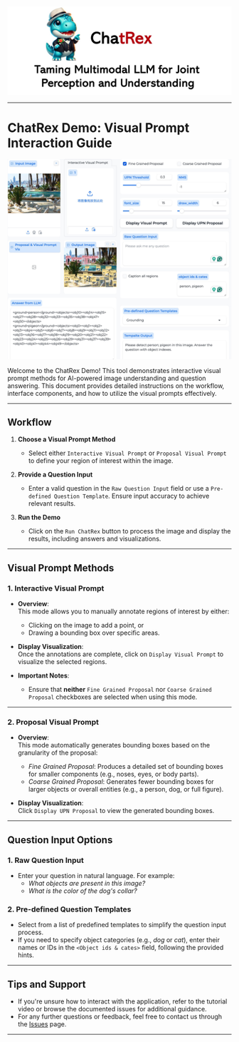 <div align=center>
  <img src="../assets/teaser.jpg" width=800 >
</div>

---

# ChatRex Demo: Visual Prompt Interaction Guide

<div align=center>
  <img src="../assets/chatrex_gradio.jpg" width=600 >
</div>

Welcome to the ChatRex Demo! This tool demonstrates interactive visual prompt methods for AI-powered image understanding and question answering. This document provides detailed instructions on the workflow, interface components, and how to utilize the visual prompts effectively.

---

## **Workflow**

1. **Choose a Visual Prompt Method**  
   - Select either `Interactive Visual Prompt` or `Proposal Visual Prompt` to define your region of interest within the image.

2. **Provide a Question Input**  
   - Enter a valid question in the `Raw Question Input` field or use a `Pre-defined Question Template`. Ensure input accuracy to achieve relevant results.

3. **Run the Demo**  
   - Click on the `Run ChatRex` button to process the image and display the results, including answers and visualizations.

---

## **Visual Prompt Methods**

### 1. Interactive Visual Prompt
- **Overview**:  
  This mode allows you to manually annotate regions of interest by either:  
  - Clicking on the image to add a point, or  
  - Drawing a bounding box over specific areas.  

- **Display Visualization**:  
  Once the annotations are complete, click on `Display Visual Prompt` to visualize the selected regions.

- **Important Notes**:  
  - Ensure that **neither** `Fine Grained Proposal` nor `Coarse Grained Proposal` checkboxes are selected when using this mode.

---

### 2. Proposal Visual Prompt
- **Overview**:  
  This mode automatically generates bounding boxes based on the granularity of the proposal:
  - *Fine Grained Proposal*: Produces a detailed set of bounding boxes for smaller components (e.g., noses, eyes, or body parts).
  - *Coarse Grained Proposal*: Generates fewer bounding boxes for larger objects or overall entities (e.g., a person, dog, or full figure).

- **Display Visualization**:  
  Click `Display UPN Proposal` to view the generated bounding boxes.

---

## **Question Input Options**

### 1. Raw Question Input
- Enter your question in natural language. For example:  
  - *What objects are present in this image?*  
  - *What is the color of the dog's collar?*

### 2. Pre-defined Question Templates
- Select from a list of predefined templates to simplify the question input process.  
- If you need to specify object categories (e.g., *dog* or *cat*), enter their names or IDs in the `<Object ids & cates>` field, following the provided hints.

---

## **Tips and Support**

- If you're unsure how to interact with the application, refer to the tutorial video or browse the documented issues for additional guidance.
- For any further questions or feedback, feel free to contact us through the [Issues](https://huggingface.co/IDEA-Research/ChatRex-7B/issues) page.

---
